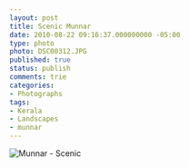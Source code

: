 ```yaml
---
layout: post
title: Scenic Munnar
date: 2010-08-22 09:16:37.000000000 -05:00
type: photo
photo: DSC00312.JPG
published: true
status: publish
comments: trie
categories:
- Photographs
tags:
- Kerala
- Landscapes
- munnar
---
```

<p><img src="{{ site.url }}/assets/images/DSC00312.JPG" alt="Munnar - Scenic" /></p>
